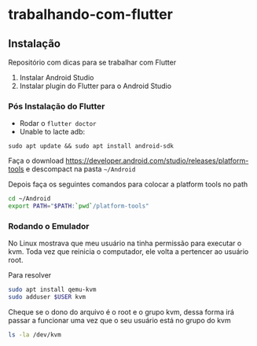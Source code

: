 # trabalhando-com-flutter

## Instalação
Repositório com dicas para se trabalhar com Flutter

1) Instalar Android Studio
2) Instalar plugin do Flutter para o Android Studio

### Pós Instalação do Flutter
- Rodar o `flutter doctor`
- Unable to lacte adb:
```
sudo apt update && sudo apt install android-sdk
```
Faça o download https://developer.android.com/studio/releases/platform-tools e descompact na pasta `~/Android`

Depois faça os seguintes comandos para colocar a platform tools no path
```sh
cd ~/Android
export PATH="$PATH:`pwd`/platform-tools"
```


### Rodando o Emulador
No Linux mostrava que meu usuário na tinha permissão para executar o kvm.
Toda vez que reinicia o computador, ele volta a pertencer ao usuário root.

Para resolver

```sh
sudo apt install qemu-kvm
sudo adduser $USER kvm
```
Cheque se o dono do arquivo é o root e o grupo kvm, dessa forma irá passar a funcionar uma vez que o seu usuário está no grupo do kvm

```sh
ls -la /dev/kvm
```
